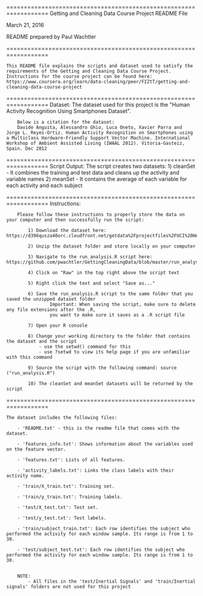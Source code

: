 ==================================================================
Getting and Cleaning Data Course Project README File

March 21, 2016

README prepared by Paul Wachtler

==================================================================

	This README file explains the scripts and dataset used to satisfy the requirements of the Getting and Cleaning Data Course Project.
	Instructions for the course project can be found here: https://www.coursera.org/learn/data-cleaning/peer/FIZtT/getting-and-cleaning-data-course-project


==================================================================
	Dataset:
		The dataset used for this project is the "Human Activity Recognition Using Smartphones Dataset".

		Below is a citation for the dataset:
		Davide Anguita, Alessandro Ghio, Luca Oneto, Xavier Parra and Jorge L. Reyes-Ortiz. Human Activity Recognition on Smartphones using a Multiclass Hardware-Friendly Support Vector Machine. International Workshop of Ambient Assisted Living (IWAAL 2012). Vitoria-Gasteiz, Spain. Dec 2012


==================================================================
	Script Output:
		The script creates two datasets:
			1) cleanSet - It combines the training and test data and cleans up the activity and variable names
			2) meanSet - It contains the average of each variable for each activity and each subject


==================================================================
	Instructions:

		Please follow these instructions to properly store the data on your computer and then successfully run the script:

			1) Download the dataset here: https://d396qusza40orc.cloudfront.net/getdata%2Fprojectfiles%2FUCI%20HAR%20Dataset.zip

			2) Unzip the dataset folder and store locally on your computer

			3) Navigate to the run_analysis.R script here: https://github.com/pwachtler/GettingCleaningData/blob/master/run_analysis.R

			4) Click on "Raw" in the top right above the script text

			5) Right click the text and select "Save as..."

			6) Save the run_analysis.R script to the same folder that you saved the unzipped dataset folder
					Important: When saving the script, make sure to delete any file extensions after the .R,
					you want to make sure it saves as a .R script file

			7) Open your R console

			8) Change your working directory to the folder that contains the dataset and the script
				- use the setwd() command for this
				- use ?setwd to view its help page if you are unfamiliar with this command

			9) Source the script with the following command: source ("run_analysis.R")

			10) The cleanSet and meanSet datasets will be returned by the script

==================================================================

	The dataset includes the following files:
		
		- 'README.txt' - this is the readme file that comes with the dataset.

		- 'features_info.txt': Shows information about the variables used on the feature vector.

		- 'features.txt': Lists of all features.

		- 'activity_labels.txt': Links the class labels with their activity name.

		- 'train/X_train.txt': Training set.

		- 'train/y_train.txt': Training labels.

		- 'test/X_test.txt': Test set.

		- 'test/y_test.txt': Test labels.

		- 'train/subject_train.txt': Each row identifies the subject who performed the activity for each window sample. Its range is from 1 to 30. 

		- 'test/subject_test.txt': Each row identifies the subject who performed the activity for each window sample. Its range is from 1 to 30. 


		NOTE:
			- All files in the 'test/Inertial Signals' and 'train/Inertial signals' folders are not used for this project
